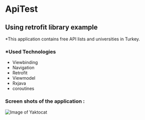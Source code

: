 # ApiTest
## Using retrofit library example

*This application contains free API lists and universities in Turkey.

### *Used Technologies
- Viewbinding
- Navigation
- Retrofit
- Viewmodel
- Rxjava
- coroutines

### Screen shots of the application : 

![Image of Yaktocat](https://github.com/Slankss/ImagesOfApplications/ss1_ApiTest.png)
